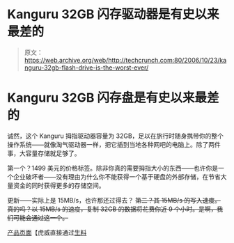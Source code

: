 # Kanguru 32GB 闪存驱动器是有史以来最差的 

> 原文：<https://web.archive.org/web/http://techcrunch.com:80/2006/10/23/kanguru-32gb-flash-drive-is-the-worst-ever/>

# Kanguru 32GB 闪存盘是有史以来最差的

诚然，这个 Kanguru 拇指驱动器容量为 32GB，足以在旅行时随身携带你的整个操作系统——就像淘气驱动器一样，把它插到当地各种网吧的电脑上。除了两件事，大容量存储就足够了。

第一个？1499 美元的价格标签。除非你真的需要拇指大小的东西——也许你是一个企业破坏者——没有理由为什么你不能获得一个基于硬盘的外部存储，在节省大量资金的同时获得更多的存储空间。

更新——实际上是 15MB/s，也许那还过得去？
~~第二？其 15MB/s 的写入速度。真的吗？以 15MB/s 的速度，复制 32GB 的数据将花费你近 9 个小时。是啊，我们可能会通过这一个。~~

[产品页面](https://web.archive.org/web/20210516040851/http://www.tigerdirect.com/applications/searchtools/item-Details.asp?EdpNo=2074957&sku=I46-2058)【虎威直接通过[生料](https://web.archive.org/web/20210516040851/http://www.therawfeed.com/2006/10/32-gigabyte-flash-memory-drive-hits.html)